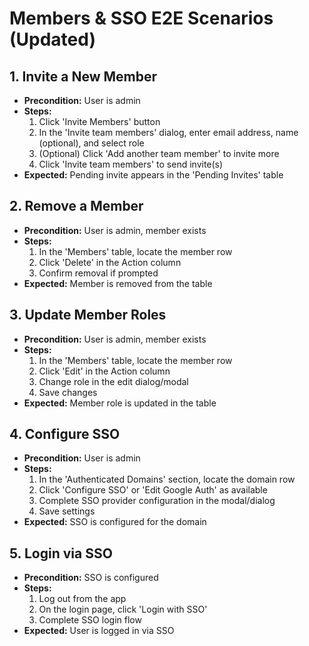 # Members & SSO E2E Scenarios (Updated)

## 1. Invite a New Member

- **Precondition:** User is admin
- **Steps:**
  1. Click 'Invite Members' button
  2. In the 'Invite team members' dialog, enter email address, name (optional), and select role
  3. (Optional) Click 'Add another team member' to invite more
  4. Click 'Invite team members' to send invite(s)
- **Expected:** Pending invite appears in the 'Pending Invites' table

## 2. Remove a Member

- **Precondition:** User is admin, member exists
- **Steps:**
  1. In the 'Members' table, locate the member row
  2. Click 'Delete' in the Action column
  3. Confirm removal if prompted
- **Expected:** Member is removed from the table

## 3. Update Member Roles

- **Precondition:** User is admin, member exists
- **Steps:**
  1. In the 'Members' table, locate the member row
  2. Click 'Edit' in the Action column
  3. Change role in the edit dialog/modal
  4. Save changes
- **Expected:** Member role is updated in the table

## 4. Configure SSO

- **Precondition:** User is admin
- **Steps:**
  1. In the 'Authenticated Domains' section, locate the domain row
  2. Click 'Configure SSO' or 'Edit Google Auth' as available
  3. Complete SSO provider configuration in the modal/dialog
  4. Save settings
- **Expected:** SSO is configured for the domain

## 5. Login via SSO

- **Precondition:** SSO is configured
- **Steps:**
  1. Log out from the app
  2. On the login page, click 'Login with SSO'
  3. Complete SSO login flow
- **Expected:** User is logged in via SSO
